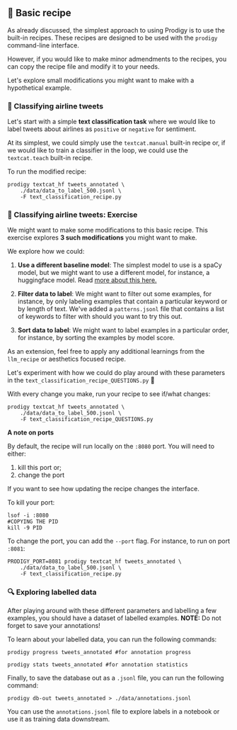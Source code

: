 
## 📓 Basic recipe

As already discussed, the simplest approach to using Prodigy is to use the built-in recipes. These recipes are designed to be used with the `prodigy` command-line interface. 

However, if you would like to make minor admendments to the recipes, you can copy the recipe file and modify it to your needs. 

Let's explore small modifications you might want to make with a hypothetical example.

### 🛫 Classifying airline tweets

Let's start with a simple **text classification task** where we would like to label tweets about airlines as `positive` or `negative` for sentiment.

At its simplest, we could simply use the `textcat.manual` built-in recipe or, if we would like to train a classifier in the loop, we could use the `textcat.teach` built-in recipe.

To run the modified recipe:


```
prodigy textcat_hf tweets_annotated \
    ./data/data_to_label_500.jsonl \
    -F text_classification_recipe.py
```
### 🛫 Classifying airline tweets: Exercise 

We might want to make some modifications to this basic recipe. This exercise explores **3 such modifications** you might want to make.

We explore how we could:

1. **Use a different baseline model**: The simplest model to use is a spaCy model, but we might want to use a different model, for instance, a huggingface model. Read [more about this here.](https://github.com/explosion/spacy-huggingface-pipelines) 

2. **Filter data to label**: We might want to filter out some examples, for instance, by only labeling examples that contain a particular keyword or by length of text. We've added a `patterns.jsonl` file that contains a list of keywords to filter with should you want to try this out. 

3. **Sort data to label**: We might want to label examples in a particular order, for instance, by sorting the examples by model score.

As an extension, feel free to apply any additional learnings from the `llm_recipe` or aesthetics focused recipe. 

Let's experiment with how we could do play around with these parameters in the `text_classification_recipe_QUESTIONS.py` 🚀

With every change you make, run your recipe to see if/what changes:

```
prodigy textcat_hf tweets_annotated \
    ./data/data_to_label_500.jsonl \
    -F text_classification_recipe_QUESTIONS.py
```

**A note on ports**

By default, the recipe will run locally on the `:8080` port. You will need to either: 

1. kill this port or; 
2. change the port

If you want to see how updating the recipe changes the interface. 

To kill your port:
```
lsof -i :8080
#COPYING THE PID
kill -9 PID
```

To change the port, you can add the `--port` flag. For instance, to run on port `:8081`:

```
PRODIGY_PORT=8081 prodigy textcat_hf tweets_annotated \
    ./data/data_to_label_500.jsonl \
    -F text_classification_recipe.py 
```

### 🔍 Exploring labelled data 

After playing around with these different parameters and labelling a few examples, you should have a dataset of labelled examples. **NOTE:** Do not forget to save your annotations!

To learn about your labelled data, you can run the following commands: 

```
prodigy progress tweets_annotated #for annotation progress

prodigy stats tweets_annotated #for annotation statistics
```

Finally, to save the database out as a `.jsonl` file, you can run the following command:

```
prodigy db-out tweets_annotated > ./data/annotations.jsonl
```

You can use the `annotations.jsonl` file to explore labels in a notebook or use it as training data downstream. 